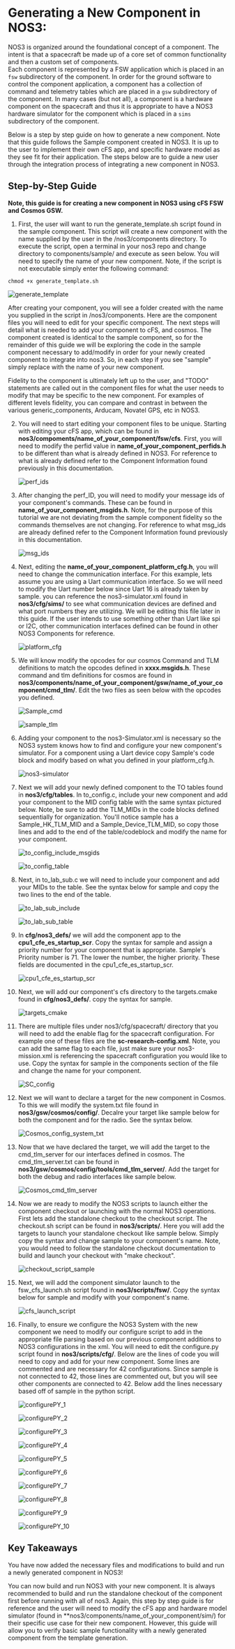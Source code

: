 # Generating a New Component in NOS3:

NOS3 is organized around the foundational concept of a component.
The intent is that a spacecraft be made up of a core set of common functionality and then a custom set of components.  
Each component is represented by a FSW application which is placed in an `fsw` subdirectory of the component.
In order for the ground software to control the component application, a component has a collection of command and telemetry tables which are placed in a `gsw` subdirectory of the component.
In many cases (but not all), a component is a hardware component on the spacecraft and thus it is appropriate to have a NOS3 hardware simulator for the component which is placed in a `sims` subdirectory of the component.

Below is a step by step guide on how to generate a new component. Note that this guide follows the Sample component created in NOS3. It is up to the user to implement their own cFS app, and specific hardware model as they see fit for their application. The steps below are to guide a new user through the integration process of integrating a new component in NOS3.

## Step-by-Step Guide

**Note, this guide is for creating a new component in NOS3 using cFS FSW and Cosmos GSW.**

1. First, the user will want to run the generate_template.sh script found in the sample component. This script will create a new component with the name supplied by the user in the /nos3/components directory. To execute the script, open a terminal in your nos3 repo and change directory to components/sample/ and execute as seen below. You will need to specify the name of your new component. Note, if the script is not executable simply enter the following command:
```
chmod +x generate_template.sh
```
   ![generate_template](./_static/adding_nos3_component/generate_template.png)

After creating your component, you will see a folder created with the name you supplied in the script in /nos3/components. Here are the component files you will need to edit for your specific component. The next steps will detail what is needed to add your component to cFS, and cosmos. The component created is identical to the sample component, so for the remainder of this guide we will be exploring the code in the sample component necessary to add/modify in order for your newly created component to integrate into nos3. So, in each step if you see "sample" simply replace with the name of your new component.

Fidelity to the component is ultimately left up to the user, and "TODO" statements are called out in the component files for what the user needs to modify that may be specific to the new component. For examples of different levels fidelity, you can compare and contrast in between the various generic_components, Arducam, Novatel GPS, etc in NOS3.

2. You will need to start editing your component files to be unique. Starting with editing your cFS app, which can be found in **nos3/compoments/name_of_your_component/fsw/cfs**. First, you will need to modify the perfid value in **name_of_your_component_perfids.h** to be different than what is already defined in NOS3. For reference to what is already defined refer to the Component Information found previously in this documentation. 

    ![perf_ids](./_static/adding_nos3_component/perf_ids.png)

3. After changing the perf_ID, you will need to modify your message ids of your component's commands. These can be found in **name_of_your_component_msgids.h**. Note, for the purpose of this tutorial we are not deviating from the sample component fidelity so the commands themselves are not changing. For reference to what msg_ids are already defined refer to the Component Information found previously in this documentation.

    ![msg_ids](./_static/adding_nos3_component/msg_ids.png)

4. Next, editing the **name_of_your_component_platform_cfg.h**, you will need to change the communication interface. For this example, lets assume you are using a Uart communication interface. So we will need to modify the Uart number below since Uart 16 is already taken by sample. you can reference the nos3-simulator.xml found in **nos3/cfg/sims/** to see what communication devices are defined and what port numbers they are utilizing. We will be editing this file later in this guide. If the user intends to use something other than Uart like spi or I2C, other communication interfaces defined can be found in other NOS3 Components for reference.

    ![platform_cfg](./_static/adding_nos3_component/platform_cfg.png)

5. We will know modify the opcodes for our cosmos Command and TLM definitions to match the opcodes defined in **xxxx.msgids.h**. These command and tlm definitions for cosmos are found in **nos3/components/name_of_your_component/gsw/name_of_your_component/cmd_tlm/**. Edit the two files as seen below with the opcodes you defined.

    ![Sample_cmd](./_static/adding_nos3_component/Sample_cmd_opcodes.png)

    ![sample_tlm](./_static/adding_nos3_component/Sample_tlm_opcodes.png)


6. Adding your component to the nos3-Simulator.xml is necessary so the NOS3 system knows how to find and configure your new component's simulator. For a component using a Uart device copy Sample's code block and modify based on what you defined in your platform_cfg.h. 

    ![nos3-simulator](./_static/adding_nos3_component/nos3_simulator_sample_xml.png)

7. Next we will add your newly defined component to the TO tables found in **nos3/cfg/tables**. In to_config.c, include your new component and add your component to the MID config table with the same syntax pictured below. Note, be sure to add the TLM_MIDs in the code blocks defined sequentially for organization. You'll notice sample has a Sample_HK_TLM_MID and a Sample_Device_TLM_MID, so copy those lines and add to the end of the table/codeblock and modify the name for your component.

    ![to_config_include_msgids](./_static/adding_nos3_component/to_config_include_msgIds.png)


    ![to_config_table](./_static/adding_nos3_component/To_config_toConfigTable.png)


8. Next, in to_lab_sub.c we will need to include your component and add your MIDs to the table. See the syntax below for sample and copy the two lines to the end of the table.

    ![to_lab_sub_include](./_static/adding_nos3_component/to_lab_sub_includeMsgIds.png)


    ![to_lab_sub_table](./_static/adding_nos3_component/to_lab_sub_toLabSubsTable.png)

9. In **cfg/nos3_defs/** we will add the component app to the **cpu1_cfe_es_startup_scr**. Copy the syntax for sample and assign a priority number for your component that is appropriate. Sample's Priority number is 71. The lower the number, the higher priority. These fields are documented in the cpu1_cfe_es_startup_scr.

    ![cpu1_cfe_es_startup_scr](./_static/adding_nos3_component/cpu1_cfe_es_startup_scr_cfeAppTable.png)

10. Next, we will add our component's cfs directory to the targets.cmake found in **cfg/nos3_defs/**. copy the syntax for sample.

    ![targets_cmake](./_static/adding_nos3_component/targets_cmake_nos3Defs.png)

11. There are multiple files under nos3/cfg/spacecraft/ directory that you will need to add the enable flag for the spacecraft configuration. For example one of these files are the **sc-research-config.xml**. Note, you can add the same flag to each file, just make sure your nos3-mission.xml is referencing the spacecraft configuration you would like to use. Copy the syntax for sample in the components section of the file and change the name for your component.

    ![SC_config](./_static/adding_nos3_component/research_cfg_xml.png)

12. Next we will want to declare a target for the new component in Cosmos. To this we will modify the system.txt file found in **nos3/gsw/cosmos/config/**. Decalre your target like sample below for both the component and for the radio. See the syntax below.

    ![Cosmos_config_system_txt](./_static/adding_nos3_component/cosmos_system_txt_declare_target.png)

13. Now that we have declared the target, we will add the target to the cmd_tlm_server for our interfaces defined in cosmos. The cmd_tlm_server.txt can be found in **nos3/gsw/cosmos/config/tools/cmd_tlm_server/**. Add the target for both the debug and radio interfaces like sample below.

    ![Cosmos_cmd_tlm_server](./_static/adding_nos3_component/cosmos_cmd_tlm_server_target_interface.png)

14. Now we are ready to modify the NOS3 scripts to launch either the component checkout or launching with the normal NOS3 operations. First lets add the standalone checkout to the checkout script. The checkout.sh script can be found in **nos3/scripts/**. Here you will add the targets to launch your standalone checkout like sample below. Simply copy the syntax and change sample to your component's name. Note, you would need to follow the standalone checkout documentation to build and launch your checkout with "make checkout".

    ![checkout_script_sample](./_static/adding_nos3_component/checkout_script_sample.png)

15. Next, we will add the component simulator launch to the fsw_cfs_launch.sh script found in **nos3/scripts/fsw/**. Copy the syntax below for sample and modify with your component's name.

    ![cfs_launch_script](./_static/adding_nos3_component/fsw_cfs_launch_adding_component_simulator.png)

16. Finally, to ensure we configure the NOS3 System with the new component we need to modify our configure script to add in the appropriate file parsing based on our previous component additions to NOS3 configurations in the xml. You will need to edit the configure.py script found in **nos3/scripts/cfg/**. Below are the lines of code you will need to copy and add for your new component. Some lines are commented and are necessary for 42 configurations. Since sample is not connected to 42, those lines are commented out, but you will see other components are connected to 42. Below add the lines necessary based off of sample in the python script.

    ![configurePY_1](./_static/adding_nos3_component/configurePY_1.png)

    ![configurePY_2](./_static/adding_nos3_component/configurePY_2.png)

    ![configurePY_3](./_static/adding_nos3_component/configurePY_3.png)

    ![configurePY_4](./_static/adding_nos3_component/configurePY_4.png)

    ![configurePY_5](./_static/adding_nos3_component/configurePY_5_only42.png)

    ![configurePY_6](./_static/adding_nos3_component/configurePY_6_only42.png)

    ![configurePY_7](./_static/adding_nos3_component/configurePY_7_only42.png)

    ![configurePY_8](./_static/adding_nos3_component/configurePY_8.png)

    ![configurePY_9](./_static/adding_nos3_component/configurePY_9.png)

    ![configurePY_10](./_static/adding_nos3_component/configurePY_10.png)



## Key Takeaways

You have now added the necessary files and modifications to build and run a newly generated component in NOS3! 

You can now build and run NOS3 with your new component. It is always recommended to build and run the standalone checkout of the component first before running with all of nos3. Again, this step by step guide is for reference and the user will need to modify the cFS app and hardware model simulator (found in **nos3/components/name_of_your_component/sim/) for their specific use case for their new component. However, this guide will allow you to verify basic sample functionality with a newly generated component from the template generation.

